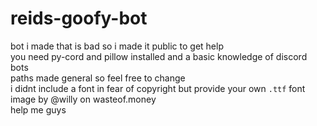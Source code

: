 # reids-goofy-bot
bot i made that is bad so i made it public to get help  
you need py-cord and pillow installed and a basic knowledge of discord bots  
paths made general so feel free to change  
i didnt include  a font in fear of copyright but provide your own `.ttf` font  
image by @willy on wasteof.money  
help me guys  
